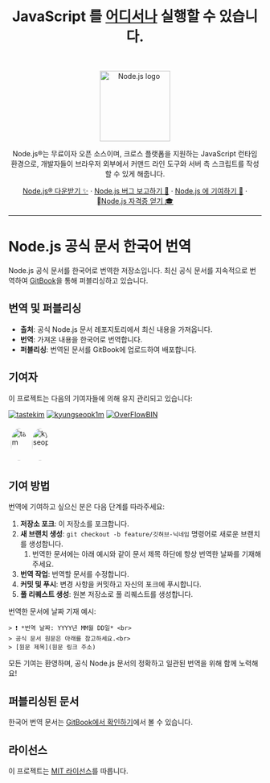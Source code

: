 <h1 align="center">JavaScript 를 <a href="https://nodejs.org/en/download">어디서나</a> 실행할 수 있습니다.</h1><br>

<p align="center">
  <a href="https://nodejs.org/">
    <img src="https://avatars.githubusercontent.com/u/9950313?s=200&v=4" alt="Node.js logo" height="140">
  </a>
</p>

<p align="center">
  Node.js®는 무료이자 오픈 소스이며, 크로스 플랫폼을 지원하는 JavaScript 런타임 환경으로, 개발자들이 브라우저 외부에서 커맨드 라인 도구와 서버 측 스크립트를 작성할 수 있게 해줍니다.
</p>

<p align="center">
  <a href="https://nodejs.org/en/download">Node.js® 다운받기 ✨</a>
  ·
  <a href="https://github.com/nodejs/node/issues/new/choose">Node.js 버그 보고하기 🐞</a>
  ·
  <a href="https://nodejs.org/en/get-involved">Node.js 에 기여하기 🫶</a>
  ·
  <a href="https://openjsf.org/certification/">Node.js 자격증 얻기 🎓</a>
</p>

----
# Node.js 공식 문서 한국어 번역

Node.js 공식 문서를 한국어로 번역한 저장소입니다. 최신 공식 문서를 지속적으로 번역하여 [GitBook](https://tastekim.gitbook.io/nodejs-ko/)을 통해 퍼블리싱하고 있습니다.

## 번역 및 퍼블리싱

- **출처**: 공식 Node.js 문서 레포지토리에서 최신 내용을 가져옵니다.
- **번역**: 가져온 내용을 한국어로 번역합니다.
- **퍼블리싱**: 번역된 문서를 GitBook에 업로드하여 배포합니다.

## 기여자

이 프로젝트는 다음의 기여자들에 의해 유지 관리되고 있습니다:

[![tastekim](https://img.shields.io/badge/tastekim-ProjectOwner-blue)](https://github.com/tastekim)
[![kyungseopk1m](https://img.shields.io/badge/kyungseopk1m-ProjectOwner-blue)](https://github.com/kyungseopk1m)
[![OverFlowBIN](https://img.shields.io/badge/OverFlowBIN-ProjectOwner-blue)](https://github.com/OverFlowBIN)


<div style="display: flex; flex-wrap: wrap; align-items: flex-start;">

  <div style="width: 8.333333333333334%; padding: 5px; box-sizing: border-box;">
    <a href="https://github.com/tastekim" target="_blank">
      <img src="https://avatars.githubusercontent.com/u/112174727?v=4" alt="tastekim" style="width: 64px; height: 64px; border-radius: 50%; object-fit: cover;"/>
    </a>
  </div>

  <div style="width: 8.333333333333334%; padding: 5px; box-sizing: border-box;">
    <a href="https://github.com/kyungseopk1m" target="_blank">
      <img src="https://avatars.githubusercontent.com/u/101553623?v=4" alt="kyungseopk1m" style="width: 64px; height: 64px; border-radius: 50%; object-fit: cover;"/>
    </a>
  </div>

</div>


## 기여 방법

번역에 기여하고 싶으신 분은 다음 단계를 따라주세요:

1. **저장소 포크**: 이 저장소를 포크합니다.
2. **새 브랜치 생성**: `git checkout -b feature/깃허브-닉네임` 명령어로 새로운 브랜치를 생성합니다.
    1. 번역한 문서에는 아래 예시와 같이 문서 제목 하단에 항상 번역한 날짜를 기재해 주세요. 
4. **번역 작업**: 번역할 문서를 수정합니다.
5. **커밋 및 푸시**: 변경 사항을 커밋하고 자신의 포크에 푸시합니다.
6. **풀 리퀘스트 생성**: 원본 저장소로 풀 리퀘스트를 생성합니다.

번역한 문서에 날짜 기재 예시:
```
> ❗️ *번역 날짜: YYYY년 MM월 DD일* <br>
> 공식 문서 원문은 아래를 참고하세요.<br>
> [원문 제목](원문 링크 주소)
```

모든 기여는 환영하며, 공식 Node.js 문서의 정확하고 일관된 번역을 위해 함께 노력해요!

## 퍼블리싱된 문서

한국어 번역 문서는 [GitBook에서 확인하기](https://tastekim.gitbook.io/nodejs-ko)에서 볼 수 있습니다.

## 라이선스

이 프로젝트는 [MIT 라이선스](LICENSE)를 따릅니다.
